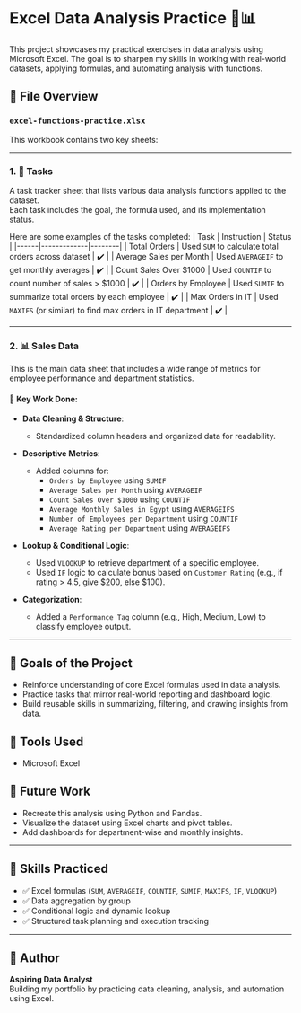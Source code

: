
# Excel Data Analysis Practice 🧮📊

This project showcases my practical exercises in data analysis using Microsoft Excel. The goal is to sharpen my skills in working with real-world datasets, applying formulas, and automating analysis with functions.

## 📁 File Overview

### `excel-functions-practice.xlsx`

This workbook contains two key sheets:

---

### 1. 📄 **Tasks**

A task tracker sheet that lists various data analysis functions applied to the dataset.  
Each task includes the goal, the formula used, and its implementation status.

Here are some examples of the tasks completed:
| Task | Instruction | Status |
|------|-------------|--------|
| Total Orders | Used `SUM` to calculate total orders across dataset | ✔️ |
| Average Sales per Month | Used `AVERAGEIF` to get monthly averages | ✔️ |
| Count Sales Over $1000 | Used `COUNTIF` to count number of sales > $1000 | ✔️ |
| Orders by Employee | Used `SUMIF` to summarize total orders by each employee | ✔️ |
| Max Orders in IT | Used `MAXIFS` (or similar) to find max orders in IT department | ✔️ |

---

### 2. 📊 **Sales Data**

This is the main data sheet that includes a wide range of metrics for employee performance and department statistics.

#### 📌 Key Work Done:
- **Data Cleaning & Structure**:
  - Standardized column headers and organized data for readability.

- **Descriptive Metrics**:
  - Added columns for:
    - `Orders by Employee` using `SUMIF`
    - `Average Sales per Month` using `AVERAGEIF`
    - `Count Sales Over $1000` using `COUNTIF`
    - `Average Monthly Sales in Egypt` using `AVERAGEIFS`
    - `Number of Employees per Department` using `COUNTIF`
    - `Average Rating per Department` using `AVERAGEIFS`

- **Lookup & Conditional Logic**:
  - Used `VLOOKUP` to retrieve department of a specific employee.
  - Used `IF` logic to calculate bonus based on `Customer Rating` (e.g., if rating > 4.5, give $200, else $100).

- **Categorization**:
  - Added a `Performance Tag` column (e.g., High, Medium, Low) to classify employee output.

---

## 🎯 Goals of the Project

- Reinforce understanding of core Excel formulas used in data analysis.
- Practice tasks that mirror real-world reporting and dashboard logic.
- Build reusable skills in summarizing, filtering, and drawing insights from data.

## 🔧 Tools Used

- Microsoft Excel

## 🚀 Future Work

- Recreate this analysis using Python and Pandas.
- Visualize the dataset using Excel charts and pivot tables.
- Add dashboards for department-wise and monthly insights.

---

## 🧠 Skills Practiced

- ✅ Excel formulas (`SUM`, `AVERAGEIF`, `COUNTIF`, `SUMIF`, `MAXIFS`, `IF`, `VLOOKUP`)
- ✅ Data aggregation by group
- ✅ Conditional logic and dynamic lookup
- ✅ Structured task planning and execution tracking

---

## 📌 Author

**Aspiring Data Analyst**  
Building my portfolio by practicing data cleaning, analysis, and automation using Excel.  
